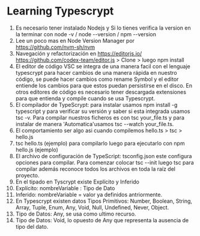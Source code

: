 # Learning Typescrypt

1. Es necesario tener instalado Nodejs y Si lo tienes verifica la version en la terminar con node -v / node --version / npm --version
2. Lee un poco mas en Node Version Manager por https://github.com/nvm-sh/nvm
3. Navegación y refactorización en https://editorjs.io/ https://github.com/codex-team/editor.js > Clone > luego npm install
4. El editor de código VSC se integra de una manera facil con el lenguaje typescrypt para hacer cambios de una manera rápida en nuestro código, se puede hacer cambios como rename Symbol y el editor entiende los cambios para que estos puedan persistirse en el disco. En otros editores de código es necesario tener descargada extensiones para que entienda y compile cuando se usa Typescrypt.
5. El compilador de TypeScrypt: para instalar usamos npm install -g typescript y para verificar su versión y saber si esta integrada usamos tsc -v. Para compilar nuestros ficheros es con tsc your_file.ts y para instalar de manera 'Automatica'usamos tsc --watch your_file.ts.
6. El comportamiento ser algo asi cuando compilemos hello.ts > tsc > hello.js
7. tsc hello.ts (ejemplo) para compilarlo luego para ejecutarlo con npm hello.js (ejemplo)
8. El archivo de configuración de TypeScript: tsconfig.json este configura opciones para compilar. Para comenzar colocar tsc --init luego tsc para compilar además reconoce todos los archivos en toda la raíz del proyecto.
9. En el tipado en Tyscrypt  existe Explícito y Inferido
10. Explícito: nombreVariable : Tipo de Dato
11. Inferido: nombreVariable = valor ya definidos antriormente.
12. En Typescrypt existen datos Tipos Primitivos: Number, Boolean, String, Array, Tuple, Enum, Any, Void, Null, Undefined, Never, Object.
13. Tipo de Datos: Any, se usa como ultimo recurso.
14. Tipo de Datos: Void, lo opuesto de Any que representa la ausencia de tipo del dato.